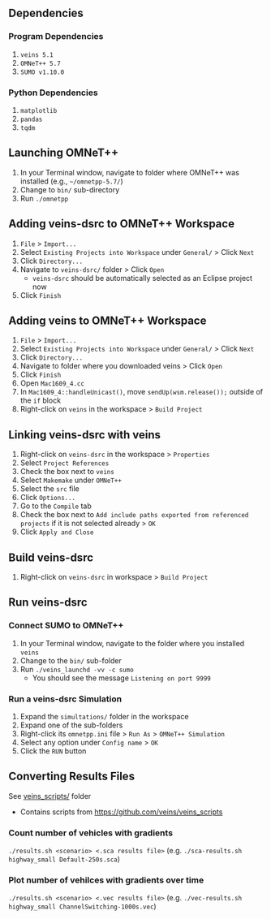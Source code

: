 ## Dependencies
### Program Dependencies
1. `veins 5.1`
2. `OMNeT++ 5.7`
3. `SUMO v1.10.0`

### Python Dependencies
1. `matplotlib`
2. `pandas`
3. `tqdm`

## Launching OMNeT++
1. In your Terminal window, navigate to folder where OMNeT++ was installed (e.g., `~/omnetpp-5.7/`)
2. Change to `bin/` sub-directory
3. Run `./omnetpp`

## Adding veins-dsrc to OMNeT++ Workspace
1. `File` > `Import...`
2. Select `Existing Projects into Workspace` under `General/` > Click `Next`
3. Click `Directory...`
4. Navigate to `veins-dsrc/` folder > Click `Open`
   - `veins-dsrc` should be automatically selected as an Eclipse project now
5. Click `Finish`

## Adding veins to OMNeT++ Workspace
1. `File` > `Import...`
2. Select `Existing Projects into Workspace` under `General/` > Click `Next`
3. Click `Directory...`
4. Navigate to folder where you downloaded veins > Click `Open`
5. Click `Finish`
6. Open `Mac1609_4.cc`
7. In `Mac1609_4::handleUnicast()`, move `sendUp(wsm.release());` outside of the `if` block
8. Right-click on `veins` in the workspace > `Build Project`

## Linking veins-dsrc with veins
1. Right-click on `veins-dsrc` in the workspace > `Properties`
2. Select `Project References`
3. Check the box next to `veins`
4. Select `Makemake` under `OMNeT++`
5. Select the `src` file
6. Click `Options...`
7. Go to the `Compile` tab
8. Check the box next to `Add include paths exported from referenced projects` if it is not selected already > `OK`
9. Click `Apply and Close`

## Build veins-dsrc
1. Right-click on `veins-dsrc` in workspace > `Build Project`

## Run veins-dsrc
### Connect SUMO to OMNeT++
1. In your Terminal window, navigate to the folder where you installed `veins`
2. Change to the `bin/` sub-folder
3. Run `./veins_launchd -vv -c sumo`
   - You should see the message `Listening on port 9999`

### Run a veins-dsrc Simulation
1. Expand the `simultations/` folder in the workspace
2. Expand one of the sub-folders
3. Right-click its `omnetpp.ini` file > `Run As` > `OMNeT++ Simulation`
4. Select any option under `Config name` > `OK`
5. Click the `RUN` button

## Converting Results Files
See [veins_scripts/](veins_scripts/) folder
- Contains scripts from https://github.com/veins/veins_scripts

### Count number of vehicles with gradients
`./results.sh <scenario> <.sca results file>` (e.g. `./sca-results.sh highway_small Default-250s.sca`)

### Plot number of vehilces with gradients over time
`./results.sh <scenario> <.vec results file>` (e.g. `./vec-results.sh highway_small ChannelSwitching-1000s.vec`)
